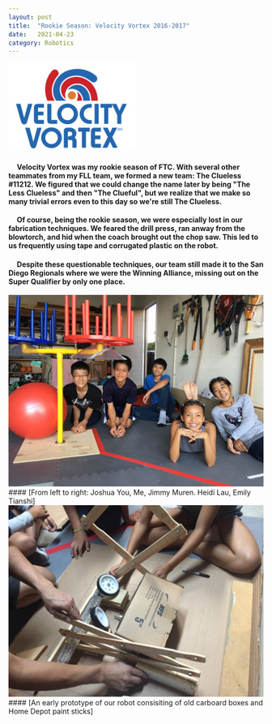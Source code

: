 ```yaml
---
layout: post
title:  "Rookie Season: Velocity Vortex 2016-2017"
date:   2021-04-23
category: Robotics
---
```

<img src="/categories/robotics/assets/postImages/velocityVortex.png" style="width:50%" class="center">

#### &nbsp;&nbsp;&nbsp;&nbsp; Velocity Vortex was my rookie season of FTC. With several other teammates from my FLL team, we formed a new team: The Clueless #11212. We figured that we could change the name later by being "The Less Clueless" and then "The Clueful", but we realize that we make so many trivial errors even to this day so we're still The Clueless.
#### &nbsp;&nbsp;&nbsp;&nbsp; Of course, being the rookie season, we were especially lost in our fabrication techniques. We feared the drill press, ran anway from the blowtorch, and hid when the coach brought out the chop saw. This led to us frequently using tape and corrugated plastic on the robot.
#### &nbsp;&nbsp;&nbsp;&nbsp; Despite these questionable techniques, our team still made it to the San Diego Regionals where we were the Winning Alliance, missing out on the Super Qualifier by only one place.

<img src="/categories/robotics/assets/postImages/vvTeamPicture.jpeg">
#### [From left to right: Joshua You, Me, Jimmy Muren. Heidi Lau, Emily Tianshi]

<img src="/categories/robotics/assets/postImages/vvPrototype.jpeg">
#### [An early prototype of our robot consisiting of old carboard boxes and Home Depot paint sticks]
